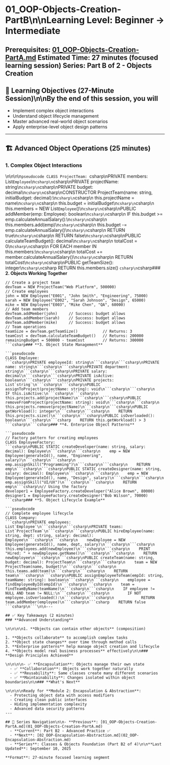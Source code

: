 # 01_OOP-Objects-Creation-PartB\n\n**Learning Level**: Beginner → Intermediate

**Prerequisites**: [01_OOP-Objects-Creation-PartA.md](01_OOP-Objects-Creation-PartA.md)
**Estimated Time**: 27 minutes (focused learning session)
**Series**: Part B of 2 - Objects Creation
---

## 🎯 Learning Objectives (27-Minute Session)\n\nBy the end of this session, you will

- Implement complex object interactions
- Understand object lifecycle management
- Master advanced real-world object scenarios
- Apply enterprise-level object design patterns

---

## 🏗️ Advanced Object Operations (25 minutes)

### **1. Complex Object Interactions**

\n\n\n\n```pseudocode
CLASS ProjectTeam:
```csharp\nPRIVATE members: List`Employee`\n```csharp\n```csharp\nPRIVATE projectName: string\n```csharp\n```csharp\nPRIVATE budget: decimal\n```csharp\n```csharp\nCONSTRUCTOR ProjectTeam(name: string, initialBudget: decimal):\n```csharp\n```csharp\n    this.projectName = name\n```csharp\n```csharp\n    this.budget = initialBudget\n```csharp\n```csharp\n    this.members = NEW List`Employee`()\n```csharp\n```csharp\nPUBLIC addMember(emp: Employee): boolean\n```csharp\n```csharp\n    IF this.budget >= emp.calculateAnnualSalary():\n```csharp\n```csharp\n        this.members.add(emp)\n```csharp\n```csharp\n        this.budget -= emp.calculateAnnualSalary()\n```csharp\n```csharp\n        RETURN true\n```csharp\n```csharp\n    RETURN false\n```csharp\n```csharp\nPUBLIC calculateTeamBudget(): decimal\n```csharp\n```csharp\n    totalCost = 0\n```csharp\n```csharp\n    FOR EACH member IN this.members:\n```csharp\n```csharp\n        totalCost += member.calculateAnnualSalary()\n```csharp\n```csharp\n    RETURN totalCost\n```csharp\n```csharp\nPUBLIC getTeamSize(): integer\n```csharp\n```csharp    RETURN this.members.size()
```csharp\n```csharp### **2. Objects Working Together**

```pseudocode
// Create a project team
devTeam = NEW ProjectTeam("Web Platform", 500000)
// Create employees
john = NEW Employee("E001", "John Smith", "Engineering", 75000)
sarah = NEW Employee("E002", "Sarah Johnson", "Design", 65000)
mike = NEW Employee("E003", "Mike Chen", "QA", 60000)
// Add team members
devTeam.addMember(john)     // Success: budget allows
devTeam.addMember(sarah)    // Success: budget allows
devTeam.addMember(mike)     // Success: budget allows
// Team operations
teamSize = devTeam.getTeamSize()           // Returns: 3
teamCost = devTeam.calculateTeamBudget()   // Returns: 200000
remainingBudget = 500000 - teamCost        // Returns: 300000
```csharp### **3. Object State Management**

```pseudocode
CLASS Employee:
```csharp\nPRIVATE employeeId: string\n```csharp\n```csharp\nPRIVATE name: string\n```csharp\n```csharp\nPRIVATE department: string\n```csharp\n```csharp\nPRIVATE salary: decimal\n```csharp\n```csharp\nPRIVATE isActive: boolean\n```csharp\n```csharp\nPRIVATE projects: List`string`\n```csharp\n```csharp\nPUBLIC assignToProject(projectName: string): void\n```csharp\n```csharp\n    IF this.isActive:\n```csharp\n```csharp\n        this.projects.add(projectName)\n```csharp\n```csharp\nPUBLIC removeFromProject(projectName: string): void\n```csharp\n```csharp\n    this.projects.remove(projectName)\n```csharp\n```csharp\nPUBLIC getWorkload(): integer\n```csharp\n```csharp\n    RETURN this.projects.size()\n```csharp\n```csharp\nPUBLIC isOverloaded(): boolean\n```csharp\n```csharp    RETURN this.getWorkload() > 3
```csharp\n```csharp### **4. Enterprise Object Patterns**

```pseudocode
// Factory pattern for creating employees
CLASS EmployeeFactory:
```csharp\nPUBLIC STATIC createDeveloper(name: string, salary: decimal): Employee\n```csharp\n```csharp\n    emp = NEW Employee(generateId(), name, "Engineering", salary)\n```csharp\n```csharp\n    emp.assignSkill("Programming")\n```csharp\n```csharp\n    RETURN emp\n```csharp\n```csharp\nPUBLIC STATIC createDesigner(name: string, salary: decimal): Employee\n```csharp\n```csharp\n    emp = NEW Employee(generateId(), name, "Design", salary)\n```csharp\n```csharp\n    emp.assignSkill("UI/UX")\n```csharp\n```csharp\n    RETURN emp\n```csharp\n// Using the factory
developer1 = EmployeeFactory.createDeveloper("Alice Brown", 80000)
designer1 = EmployeeFactory.createDesigner("Bob Wilson", 70000)
```csharp### **5. Object Lifecycle Example**

```pseudocode
// Complete employee lifecycle
CLASS Company:
```csharp\nPRIVATE employees: List`Employee`\n```csharp\n```csharp\nPRIVATE teams: List`ProjectTeam`\n```csharp\n```csharp\nPUBLIC hireEmployee(name: string, dept: string, salary: decimal): Employee\n```csharp\n```csharp\n    newEmployee = NEW Employee(generateId(), name, dept, salary)\n```csharp\n```csharp\n    this.employees.add(newEmployee)\n```csharp\n```csharp\n    PRINT "Hired: " + newEmployee.getName()\n```csharp\n```csharp\n    RETURN newEmployee\n```csharp\n```csharp\nPUBLIC createTeam(name: string, budget: decimal): ProjectTeam\n```csharp\n```csharp\n    team = NEW ProjectTeam(name, budget)\n```csharp\n```csharp\n    this.teams.add(team)\n```csharp\n```csharp\n    RETURN team\n```csharp\n```csharp\nPUBLIC assignEmployeeToTeam(empId: string, teamName: string): boolean\n```csharp\n```csharp\n    employee = findEmployeeById(empId)\n```csharp\n```csharp\n    team = findTeamByName(teamName)\n```csharp\n```csharp\n    IF employee != NULL AND team != NULL:\n```csharp\n```csharp\n        IF NOT employee.isOverloaded():\n```csharp\n```csharp\n            RETURN team.addMember(employee)\n```csharp\n```csharp    RETURN false
```csharp\n```\n\n---

## ✅ Key Takeaways (2 minutes)
### **Advanced Understanding**

\n\n\n\n1. **Objects can contain other objects** (composition)

1. **Objects collaborate** to accomplish complex tasks
2. **Object state changes** over time through method calls
3. **Enterprise patterns** help manage object creation and lifecycle
4. **Objects model real business processes** effectively\n\n### **Design Principles Achieved**

\n\n\n\n- ✅ **Encapsulation**: Objects manage their own state
  - ✅ **Collaboration**: Objects work together naturally
  - ✅ **Reusability**: Same classes create many different scenarios
  - ✅ **Maintainability**: Changes isolated within object boundaries\n\n### **What's Next**

\n\n\n\nReady for **Module 2: Encapsulation & Abstraction**:
  - Protecting object data with access modifiers
  - Creating clean public interfaces
  - Hiding implementation complexity
  - Advanced data security patterns
---

## 🔗 Series Navigation\n\n- **Previous**: [01_OOP-Objects-Creation-PartA.md](01_OOP-Objects-Creation-PartA.md)
  - **Current**: Part B2 - Advanced Practice ✅
  - **Next**: [02_OOP-Encapsulation-Abstraction.md](02_OOP-Encapsulation-Abstraction.md)
  - **Series**: Classes & Objects Foundation (Part B2 of 4)\n\n**Last Updated**: September 10, 2025

**Format**: 27-minute focused learning segment
